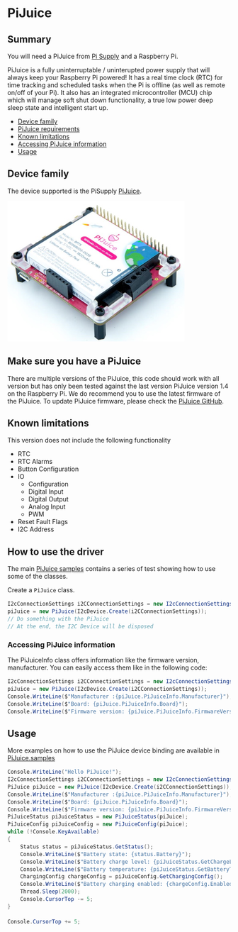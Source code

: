 # PiJuice

## Summary

You will need a PiJuice from [Pi Supply](https://uk.pi-supply.com/products/pijuice-standard/) and a Raspberry Pi.

PiJuice is a fully uninterruptable / uninterupted power supply that will always keep your Raspberry Pi powered! It has a real time clock (RTC) for time tracking and scheduled tasks when the Pi is offline (as well as remote on/off of your Pi). It also has an integrated microcontroller (MCU) chip which will manage soft shut down functionality, a true low power deep sleep state and intelligent start up.

- [Device family](./README.md#device-family)
- [PiJuice requirements](./README.md#make-sure-you-have-a-PiJuice)
- [Known limitations](./README.md#known-limitations)
- [Accessing PiJuice information](./README.md#accessing-PiJuice-information)
- [Usage](./README.md#Usage)

## Device family

The device supported is the PiSupply [PiJuice](https://uk.pi-supply.com/products/pijuice-standard/).

![PiJuice](pijuice.jpg)

## Make sure you have a PiJuice

There are multiple versions of the PiJuice, this code should work with all version but has only been tested against the last version PiJuice version 1.4 on the Raspberry Pi. We do recommend you to use the latest firmware of the PiJuice. To update PiJuice firmware, please check the [PiJuice GitHub](https://github.com/PiSupply/PiJuice/tree/master/Firmware).

## Known limitations

This version does not include the following functionality

- RTC
- RTC Alarms
- Button Configuration
- IO
  - Configuration
  - Digital Input
  - Digital Output
  - Analog Input
  - PWM
- Reset Fault Flags
- I2C Address

## How to use the driver

The main [PiJuice samples](./samples) contains a series of test showing how to use some of the classes.

Create a ```PiJuice``` class.

```csharp
I2cConnectionSettings i2CConnectionSettings = new I2cConnectionSettings(1, PiJuice.DefaultI2cAddress);
piJuice = new PiJuice(I2cDevice.Create(i2CConnectionSettings));
// Do something with the PiJuice
// At the end, the I2C Device will be disposed
```

### Accessing PiJuice information

The PiJuiceInfo class offers information like the firmware version, manufacturer. You can easily access them like in the following code:

```csharp
I2cConnectionSettings i2CConnectionSettings = new I2cConnectionSettings(1, PiJuice.DefaultI2cAddress);
piJuice = new PiJuice(I2cDevice.Create(i2CConnectionSettings));
Console.WriteLine($"Manufacturer :{piJuice.PiJuiceInfo.Manufacturer}");
Console.WriteLine($"Board: {piJuice.PiJuiceInfo.Board}");
Console.WriteLine($"Firmware version: {piJuice.PiJuiceInfo.FirmwareVersion}");
```

## Usage

More examples on how to use the PiJuice device binding are available in [PiJuice.samples](./samples)

```csharp
Console.WriteLine("Hello PiJuice!");
I2cConnectionSettings i2CConnectionSettings = new I2cConnectionSettings(1, PiJuice.DefaultI2cAddress);
PiJuice piJuice = new PiJuice(I2cDevice.Create(i2CConnectionSettings));
Console.WriteLine($"Manufacturer :{piJuice.PiJuiceInfo.Manufacturer}");
Console.WriteLine($"Board: {piJuice.PiJuiceInfo.Board}");
Console.WriteLine($"Firmware version: {piJuice.PiJuiceInfo.FirmwareVersion}");
PiJuiceStatus piJuiceStatus = new PiJuiceStatus(piJuice);
PiJuiceConfig piJuiceConfig = new PiJuiceConfig(piJuice);
while (!Console.KeyAvailable)
{
    Status status = piJuiceStatus.GetStatus();
    Console.WriteLine($"Battery state: {status.Battery}");
    Console.WriteLine($"Battery charge level: {piJuiceStatus.GetChargeLevel()}%");
    Console.WriteLine($"Battery temperature: {piJuiceStatus.GetBatteryTemperature()}");
    ChargingConfig chargeConfig = piJuiceConfig.GetChargingConfig();
    Console.WriteLine($"Battery charging enabled: {chargeConfig.Enabled}");    
    Thread.Sleep(2000);
    Console.CursorTop -= 5;
}

Console.CursorTop += 5;
```

